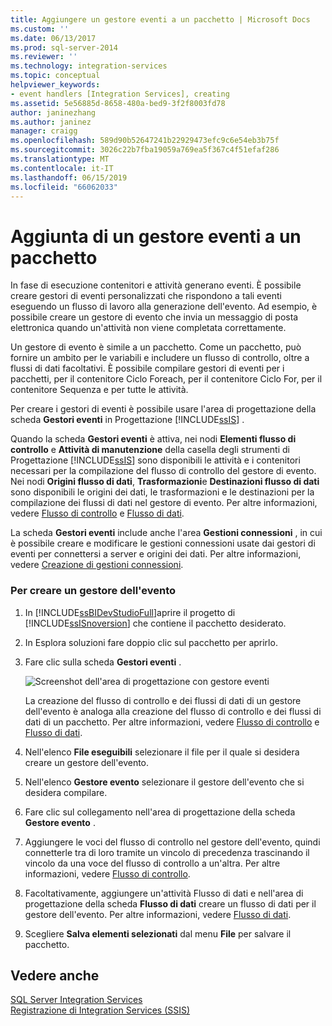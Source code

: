 ```yaml
---
title: Aggiungere un gestore eventi a un pacchetto | Microsoft Docs
ms.custom: ''
ms.date: 06/13/2017
ms.prod: sql-server-2014
ms.reviewer: ''
ms.technology: integration-services
ms.topic: conceptual
helpviewer_keywords:
- event handlers [Integration Services], creating
ms.assetid: 5e56885d-8658-480a-bed9-3f2f8003fd78
author: janinezhang
ms.author: janinez
manager: craigg
ms.openlocfilehash: 589d90b52647241b22929473efc9c6e54eb3b75f
ms.sourcegitcommit: 3026c22b7fba19059a769ea5f367c4f51efaf286
ms.translationtype: MT
ms.contentlocale: it-IT
ms.lasthandoff: 06/15/2019
ms.locfileid: "66062033"
---
```

# <a name="add-an-event-handler-to-a-package"></a>Aggiunta di un gestore eventi a un pacchetto
  In fase di esecuzione contenitori e attività generano eventi. È possibile creare gestori di eventi personalizzati che rispondono a tali eventi eseguendo un flusso di lavoro alla generazione dell'evento. Ad esempio, è possibile creare un gestore di evento che invia un messaggio di posta elettronica quando un'attività non viene completata correttamente.  
  
 Un gestore di evento è simile a un pacchetto. Come un pacchetto, può fornire un ambito per le variabili e includere un flusso di controllo, oltre a flussi di dati facoltativi. È possibile compilare gestori di eventi per i pacchetti, per il contenitore Ciclo Foreach, per il contenitore Ciclo For, per il contenitore Sequenza e per tutte le attività.  
  
 Per creare i gestori di eventi è possibile usare l'area di progettazione della scheda **Gestori eventi** in Progettazione [!INCLUDE[ssIS](../includes/ssis-md.md)] .  
  
 Quando la scheda **Gestori eventi** è attiva, nei nodi **Elementi flusso di controllo** e **Attività di manutenzione** della casella degli strumenti di Progettazione [!INCLUDE[ssIS](../includes/ssis-md.md)] sono disponibili le attività e i contenitori necessari per la compilazione del flusso di controllo del gestore di evento. Nei nodi **Origini flusso di dati**, **Trasformazioni**e **Destinazioni flusso di dati** sono disponibili le origini dei dati, le trasformazioni e le destinazioni per la compilazione dei flussi di dati nel gestore di evento. Per altre informazioni, vedere [Flusso di controllo](control-flow/control-flow.md) e [Flusso di dati](data-flow/data-flow.md).  
  
 La scheda **Gestori eventi** include anche l'area **Gestioni connessioni** , in cui è possibile creare e modificare le gestioni connessioni usate dai gestori di eventi per connettersi a server e origini dei dati. Per altre informazioni, vedere [Creazione di gestioni connessioni](../../2014/integration-services/create-connection-managers.md).  
  
### <a name="to-create-an-event-handler"></a>Per creare un gestore dell'evento  
  
1.  In [!INCLUDE[ssBIDevStudioFull](../includes/ssbidevstudiofull-md.md)]aprire il progetto di [!INCLUDE[ssISnoversion](../includes/ssisnoversion-md.md)] che contiene il pacchetto desiderato.  
  
2.  In Esplora soluzioni fare doppio clic sul pacchetto per aprirlo.  
  
3.  Fare clic sulla scheda **Gestori eventi** .  
  
     ![Screenshot dell'area di progettazione con gestore eventi](media/eventhandlers.gif "Screenshot dell'area di progettazione con gestore eventi")  
  
     La creazione del flusso di controllo e dei flussi di dati di un gestore dell'evento è analoga alla creazione del flusso di controllo e dei flussi di dati di un pacchetto. Per altre informazioni, vedere [Flusso di controllo](control-flow/control-flow.md) e [Flusso di dati](data-flow/data-flow.md).  
  
4.  Nell'elenco **File eseguibili** selezionare il file per il quale si desidera creare un gestore dell'evento.  
  
5.  Nell'elenco **Gestore evento** selezionare il gestore dell'evento che si desidera compilare.  
  
6.  Fare clic sul collegamento nell'area di progettazione della scheda **Gestore evento** .  
  
7.  Aggiungere le voci del flusso di controllo nel gestore dell'evento, quindi connetterle tra di loro tramite un vincolo di precedenza trascinando il vincolo da una voce del flusso di controllo a un'altra. Per altre informazioni, vedere [Flusso di controllo](control-flow/control-flow.md).  
  
8.  Facoltativamente, aggiungere un'attività Flusso di dati e nell'area di progettazione della scheda **Flusso di dati** creare un flusso di dati per il gestore dell'evento. Per altre informazioni, vedere [Flusso di dati](data-flow/data-flow.md).  
  
9. Scegliere **Salva elementi selezionati** dal menu **File** per salvare il pacchetto.  
  
## <a name="see-also"></a>Vedere anche  
 [SQL Server Integration Services](../../2014/integration-services/sql-server-integration-services.md)   
 [Registrazione di Integration Services &#40;SSIS&#41;](performance/integration-services-ssis-logging.md)  
  
  
